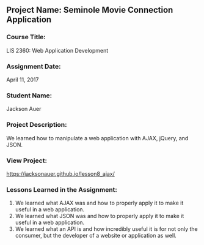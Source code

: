## Project Name:  Seminole Movie Connection Application

### Course Title:
LIS 2360:  Web Application Development

### Assignment Date:  
April 11, 2017

### Student Name:  
Jackson Auer

### Project Description:
We learned how to manipulate a web application with AJAX, jQuery, and JSON.

### View Project:
https://jacksonauer.github.io/lesson8_ajax/

### Lessons Learned in the Assignment:
1. We learned what AJAX was and how to properly apply it to make it useful in a web application.
2. We learned what JSON was and how to properly apply it to make it useful in a web application.
3. We learned what an API is and how incredibly useful it is for not only the consumer, but the developer of a website or application as well.
